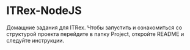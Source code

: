 # ITRex-NodeJS

Домащние задания для ITRex. Чтобы запустить и ознакомиться со структурой проекта перейдите в папку Project, откройте README и следуйте инструкции.
